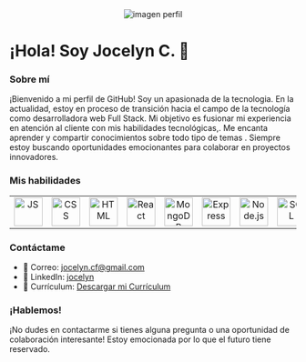 <div align="center">
<img src="https://res.cloudinary.com/pruebaweb/image/upload/v1717512484/Im%C3%A1genes%20de%20proyectos/avatar2_l8ngp0.png" alt="imagen perfil" >
</div>

# ¡Hola! Soy Jocelyn C. 👋

### Sobre mí

¡Bienvenido a mi perfil de GitHub! Soy un apasionada de la tecnologia. En la actualidad, estoy en proceso de transición hacia el campo de la tecnología como desarrolladora web Full Stack. Mi objetivo es fusionar mi experiencia en atención al cliente con mis habilidades tecnológicas,. Me encanta aprender y compartir conocimientos sobre todo tipo de temas . Siempre estoy buscando oportunidades emocionantes para colaborar en proyectos innovadores.

### Mis habilidades
<table style="width: 100%; text-align: center;">
        <td><img src="https://res.cloudinary.com/pruebaweb/image/upload/v1696914056/icons8-js_hvhfre.gif" alt="JS" width="50" height="50"></td>
        <td><img src="https://res.cloudinary.com/pruebaweb/image/upload/v1696914055/icons8-css-48_lzagch.png" alt="CSS" width="50" height="50"></td>
        <td><img src="https://res.cloudinary.com/pruebaweb/image/upload/v1696914056/icons8-html_rs77fm.gif" alt="HTML" width="50" height="50"></td>
        <td><img src="https://res.cloudinary.com/pruebaweb/image/upload/v1696914056/icons8-react_qos56f.gif" alt="React" width="50" height="50"></td>
        <td><img src="https://res.cloudinary.com/pruebaweb/image/upload/v1696915020/icons8-mongodb-a-cross-platform-document-oriented-database-program-48_ftwfsp.png" alt="MongoDB" width="50" height="50"></td>
        <td><img src="https://res.cloudinary.com/pruebaweb/image/upload/v1696915256/icons8-express-js-48_vrj4qp.png" alt="Express" width="50" height="50"></td>
        <td><img src="https://res.cloudinary.com/pruebaweb/image/upload/v1696914057/icons8-node-js-48_riolad.png" alt="Node.js" width="50" height="50"></td>
        <td><img src="https://res.cloudinary.com/pruebaweb/image/upload/v1696914057/icons8-sql-48_dwpbpj.png" alt="SQL" width="50" height="50"></td>
        
</table>




### Contáctame

- 📧 Correo:  [jocelyn.cf@gmail.com](mailto:jocelyn.cf@gmail.com)
- 💼 LinkedIn: [jocelyn](https://www.linkedin.com/in/jocelyn-castro-flores-1507b427)
- 📄 Currículum: [Descargar mi Currículum](https://enlace-a-tu-cv.com/tu-cv.pdf)



### ¡Hablemos!

¡No dudes en contactarme si tienes alguna pregunta o una oportunidad de colaboración interesante! Estoy emocionada por lo que el futuro tiene reservado.



